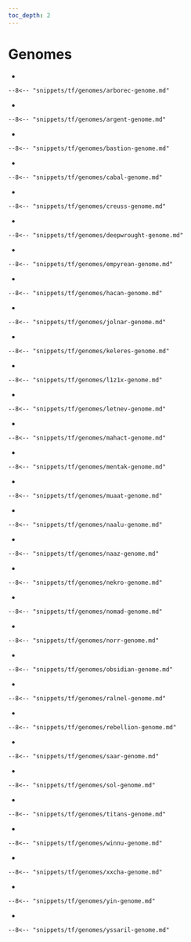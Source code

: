 ```yaml
---
toc_depth: 2
---
```


# Genomes

<div class="grid cards" markdown>

-   

    --8<-- "snippets/tf/genomes/arborec-genome.md"

-   

    --8<-- "snippets/tf/genomes/argent-genome.md"

-   

    --8<-- "snippets/tf/genomes/bastion-genome.md"

-   

    --8<-- "snippets/tf/genomes/cabal-genome.md"

-   

    --8<-- "snippets/tf/genomes/creuss-genome.md"

-   

    --8<-- "snippets/tf/genomes/deepwrought-genome.md"

-   

    --8<-- "snippets/tf/genomes/empyrean-genome.md"

-   

    --8<-- "snippets/tf/genomes/hacan-genome.md"

-   

    --8<-- "snippets/tf/genomes/jolnar-genome.md"

-   

    --8<-- "snippets/tf/genomes/keleres-genome.md"

-   

    --8<-- "snippets/tf/genomes/l1z1x-genome.md"

-   

    --8<-- "snippets/tf/genomes/letnev-genome.md"

-   

    --8<-- "snippets/tf/genomes/mahact-genome.md"

-   

    --8<-- "snippets/tf/genomes/mentak-genome.md"

-   

    --8<-- "snippets/tf/genomes/muaat-genome.md"

-   

    --8<-- "snippets/tf/genomes/naalu-genome.md"

-   

    --8<-- "snippets/tf/genomes/naaz-genome.md"

-   

    --8<-- "snippets/tf/genomes/nekro-genome.md"

-   

    --8<-- "snippets/tf/genomes/nomad-genome.md"

-   

    --8<-- "snippets/tf/genomes/norr-genome.md"

-   

    --8<-- "snippets/tf/genomes/obsidian-genome.md"

-   

    --8<-- "snippets/tf/genomes/ralnel-genome.md"

-   

    --8<-- "snippets/tf/genomes/rebellion-genome.md"

-   

    --8<-- "snippets/tf/genomes/saar-genome.md"

-   

    --8<-- "snippets/tf/genomes/sol-genome.md"

-   

    --8<-- "snippets/tf/genomes/titans-genome.md"

-   

    --8<-- "snippets/tf/genomes/winnu-genome.md"

-   

    --8<-- "snippets/tf/genomes/xxcha-genome.md"

-   

    --8<-- "snippets/tf/genomes/yin-genome.md"

-   

    --8<-- "snippets/tf/genomes/yssaril-genome.md"

</div>
